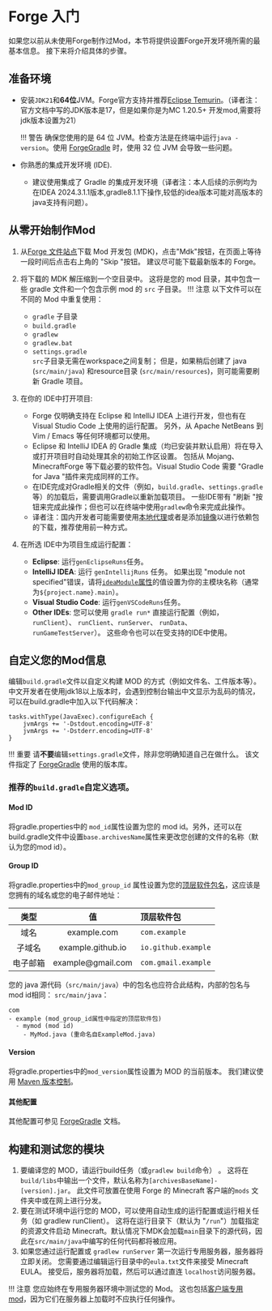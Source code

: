 
Forge 入门
==========================

如果您以前从未使用Forge制作过Mod，本节将提供设置Forge开发环境所需的最基本信息。 接下来将介绍具体的步骤。

准备环境
-------------

* 安装`JDK21`和**64位**JVM。Forge官方支持并推荐[Eclipse Temurin][jdk]。（译者注：官方文档中写的JDK版本是17，但是如果你是为MC 1.20.5+ 开发mod,需要将jdk版本设置为21）

    !!! 警告
    确保您使用的是 64 位 JVM。检查方法是在终端中运行`java -version`。使用 [ForgeGradle] 时，使用 32 位 JVM 会导致一些问题。
    

* 你熟悉的集成开发环境 (IDE).
    * 建议使用集成了 Gradle 的集成开发环境（译者注：本人后续的示例均为在IDEA 2024.3.1.1版本,gradle8.1.1下操作,较低的idea版本可能对高版本的java支持有问题）。

从零开始制作Mod
--------------------

1.  从[Forge 文件站点][files]下载 Mod 开发包 (MDK)，点击"Mdk"按钮，在页面上等待一段时间后点击右上角的  "Skip "按钮。 建议尽可能下载最新版本的 Forge。

2.  将下载的 MDK 解压缩到一个空目录中。 这将是您的 mod 目录，其中包含一些 gradle 文件和一个包含示例 mod 的 `src` 子目录。
!!! 注意 以下文件可以在不同的 Mod 中重复使用：
    * `gradle` 子目录
    * `build.gradle`
    * `gradlew`
    * `gradlew.bat`
    * `settings.gradle`<br/>
`src`子目录无需在workspace之间复制； 但是，如果稍后创建了 java (`src/main/java`) 和resource目录 (`src/main/resources`)，则可能需要刷新 Gradle 项目。

3. 在你的 IDE中打开项目:
    * Forge 仅明确支持在 Eclipse 和 IntelliJ IDEA 上进行开发，但也有在 Visual Studio Code 上使用的运行配置。 另外，从 Apache NetBeans 到 Vim / Emacs 等任何环境都可以使用。
    * Eclipse 和 IntelliJ IDEA 的 Gradle 集成（均已安装并默认启用）将在导入或打开项目时自动处理其余的初始工作区设置。 包括从 Mojang、MinecraftForge 等下载必要的软件包。Visual Studio Code 需要 "Gradle for Java "插件来完成同样的工作。
    * 在IDE完成对Gradle相关的文件（例如，`build.gradle`、`settings.gradle`等）的加载后，需要调用Gradle以重新加载项目。 一些IDE带有 "刷新 "按钮来完成此操作；但也可以在终端中使用`gradlew`命令来完成此操作。
    * 译者注：国内开发者可能需要使用[本地代理][proxy]或者是添加[镜像][mirror]以进行依赖包的下载，推荐使用前一种方式。
4. 在所选 IDE中为项目生成运行配置：
    * **Eclipse**: 运行`genEclipseRuns`任务。
    * **IntelliJ IDEA**: 运行 `genIntellijRuns` 任务。 如果出现 "module not specified"错误，请将[`ideaModule`属性][config]的值设置为你的主模块名称（通常为`${project.name}.main`）。
    * **Visual Studio Code**: 运行`genVSCodeRuns`任务。
    * **Other IDEs**: 您可以使用 `gradle run*` 直接运行配置（例如，`runClient`）、 `runClient`、`runServer`、 `runData`、`runGameTestServer`）。 这些命令也可以在受支持的IDE中使用。

自定义您的Mod信息
--------------------------------

编辑`build.gradle`文件以自定义构建 MOD 的方式（例如文件名、工件版本等）。中文开发者在使用jdk18以上版本时，会遇到控制台输出中文显示为乱码的情况，可以在build.gradle中加入以下代码解决：

```
tasks.withType(JavaExec).configureEach {
    jvmArgs += '-Dstdout.encoding=UTF-8'
    jvmArgs += '-Dstderr.encoding=UTF-8'
}
```

!!! 重要
请**不要**编辑`settings.gradle`文件，除非您明确知道自己在做什么。 该文件指定了 [ForgeGradle] 使用的版本库。
   

### 推荐的`build.gradle`自定义选项。

#### Mod ID

将gradle.properties中的 `mod_id`属性设置为您的 mod id。另外，还可以在build.gradle文件中设置`base.archivesName`属性来更改您创建的文件的名称（默认为您的mod id）。

#### Group ID

将gradle.properties中的`mod_group_id` 属性设置为您的[顶层软件包名][packaging]，这应该是您拥有的域名或您的电子邮件地址：

类型      | 值             | 顶层软件包
:---:     | :---:             | :---
域名    | example.com       | `com.example`
子域名  | example.github.io | `io.github.example`
电子邮箱 | example<span>@</span>gmail.com | `com.gmail.example`

您的 java 源代码（`src/main/java`）中的包名也应符合此结构，内部的包名与mod id相同：
 `src/main/java`：
```text
com
- example (mod_group_id属性中指定的顶层软件包)
  - mymod (mod id)
    - MyMod.java (重命名自ExampleMod.java)
```

#### Version

将gradle.properties中的`mod_version`属性设置为 MOD 的当前版本。 我们建议使用 [Maven 版本控制][mvnver]。

#### 其他配置

其他配置可参见 [ForgeGradle] 文档。

构建和测试您的模块
-----------------------------

1. 要编译您的 MOD，请运行build任务（或`gradlew build`命令） 。 这将在`build/libs`中输出一个文件，默认名称为`[archivesBaseName]-[version].jar`。 此文件可放置在使用 Forge 的 Minecraft 客户端的`mods` 文件夹中或在网上进行分发。
2. 要在测试环境中运行您的 MOD，可以使用自动生成的运行配置或运行相关任务（如 gradlew runClient）。 这将在运行目录下（默认为 "`/run`"）加载指定的资源文件启动 Minecraft。默认情况下MDK会加载`main`目录下的源代码，因此在`src/main/java`中编写的任何代码都将被应用。
3. 如果您通过运行配置或 `gradlew runServer` 第一次运行专用服务器，服务器将立即关闭。 您需要通过编辑运行目录中的`eula.txt`文件来接受 Minecraft EULA。 接受后，服务器将加载，然后可以通过直连 `localhost`访问服务器。

!!! 注意
    您应始终在专用服务器环境中测试您的 Mod。 这也包括[客户端专用mod][client]，因为它们在服务器上加载时不应执行任何操作。

[jdk]: https://adoptium.net/temurin/releases?version=21 "Eclipse Temurin 17 Prebuilt Binaries"
[ForgeGradle]: https://docs.minecraftforge.net/en/fg-6.x

[files]: https://files.minecraftforge.net "Forge Files distribution site"
[config]: https://docs.minecraftforge.net/en/fg-6.x/configuration/runs/

[modfiles]: ./modfiles.md
[packaging]: ./structuring.md#软件包管理
[mvnver]: ./versioning.md
[client]: ../concepts/sides.md#编写单端mod

[proxy]: https://jingyan.baidu.com/article/75ab0bcbbcac3197874db240.html
[mirror]: https://www.cnblogs.com/amadeuslee/p/17953008
